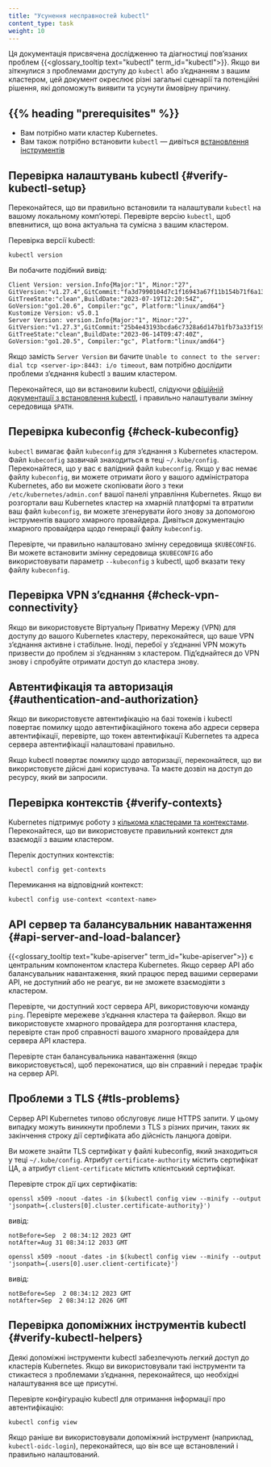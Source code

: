 ```yaml
---
title: "Усунення несправностей kubectl"
content_type: task
weight: 10
---
```


<!-- overview -->

Ця документація присвячена дослідженню та діагностиці повʼязаних проблем {{<glossary_tooltip text="kubectl" term_id="kubectl">}}. Якщо ви зіткнулися з проблемами доступу до `kubectl` або зʼєднанням з вашим кластером, цей документ окреслює різні загальні сценарії та потенційні рішення, які допоможуть виявити та усунути ймовірну причину.

<!-- body -->

## {{% heading "prerequisites" %}}

* Вам потрібно мати кластер Kubernetes.
* Вам також потрібно встановити `kubectl` — дивіться [встановлення інструментів](/docs/tasks/tools/#kubectl)

## Перевірка налаштувань kubectl {#verify-kubectl-setup}

Переконайтеся, що ви правильно встановили та налаштували `kubectl` на вашому локальному компʼютері. Перевірте версію `kubectl`, щоб впевнитися, що вона актуальна та сумісна з вашим кластером.

Перевірка версії kubectl:

```shell
kubectl version
```

Ви побачите подібний вивід:

```console
Client Version: version.Info{Major:"1", Minor:"27", GitVersion:"v1.27.4",GitCommit:"fa3d7990104d7c1f16943a67f11b154b71f6a132", GitTreeState:"clean",BuildDate:"2023-07-19T12:20:54Z", GoVersion:"go1.20.6", Compiler:"gc", Platform:"linux/amd64"}
Kustomize Version: v5.0.1
Server Version: version.Info{Major:"1", Minor:"27", GitVersion:"v1.27.3",GitCommit:"25b4e43193bcda6c7328a6d147b1fb73a33f1598", GitTreeState:"clean",BuildDate:"2023-06-14T09:47:40Z", GoVersion:"go1.20.5", Compiler:"gc", Platform:"linux/amd64"}

```

Якщо замість `Server Version` ви бачите `Unable to connect to the server: dial tcp <server-ip>:8443: i/o timeout`, вам потрібно дослідити проблеми зʼєднання kubectl з вашим кластером.

Переконайтеся, що ви встановили kubectl, слідуючи [офіційній документації з встановлення kubectl](/docs/tasks/tools/#kubectl), і правильно налаштували змінну середовища `$PATH`.

## Перевірка kubeconfig {#check-kubeconfig}

`kubectl` вимагає файл `kubeconfig` для зʼєднання з Kubernetes кластером. Файл `kubeconfig` зазвичай знаходиться в теці `~/.kube/config`. Переконайтеся, що у вас є валідний файл `kubeconfig`. Якщо у вас немає файлу `kubeconfig`, ви можете отримати його у вашого адміністратора Kubernetes, або ви можете скопіювати його з теки `/etc/kubernetes/admin.conf` вашої панелі управління Kubernetes. Якщо ви розгортали ваш Kubernetes кластер на хмарній платформі та втратили ваш файл `kubeconfig`, ви можете згенерувати його знову за допомогою інструментів вашого хмарного провайдера. Дивіться документацію хмарного провайдера щодо генерації файлу `kubeconfig`.

Перевірте, чи правильно налаштовано змінну середовища `$KUBECONFIG`. Ви можете встановити змінну середовища `$KUBECONFIG` або використовувати параметр `--kubeconfig` з kubectl, щоб вказати теку файлу `kubeconfig`.

## Перевірка VPN зʼєднання {#check-vpn-connectivity}

Якщо ви використовуєте Віртуальну Приватну Мережу (VPN) для доступу до вашого Kubernetes кластеру, переконайтеся, що ваше VPN зʼєднання активне і стабільне. Іноді, перебої у зʼєднанні VPN можуть призвести до проблем зі зʼєднанням з кластером. Підʼєднайтеся до VPN знову і спробуйте отримати доступ до кластера знову.

## Автентифікація та авторизація {#authentication-and-authorization}

Якщо ви використовуєте автентифікацію на базі токенів і kubectl повертає помилку щодо автентифікаційного токена або адреси сервера автентифікації, перевірте, що токен автентифікації Kubernetes та адреса сервера автентифікації налаштовані правильно.

Якщо kubectl повертає помилку щодо авторизації, переконайтеся, що ви використовуєте дійсні дані користувача. Та маєте дозвіл на доступ до ресурсу, який ви запросили.

## Перевірка контекстів {#verify-contexts}

Kubernetes підтримує роботу з [кількома кластерами та контекстами](/docs/tasks/access-application-cluster/configure-access-multiple-clusters/). Переконайтеся, що ви використовуєте правильний контекст для взаємодії з вашим кластером.

Перелік доступних контекстів:

```shell
kubectl config get-contexts
```

Перемикання на відповідний контекст:

```shell
kubectl config use-context <context-name>
```

## API сервер та балансувальник навантаження {#api-server-and-load-balancer}

{{<glossary_tooltip text="kube-apiserver" term_id="kube-apiserver">}} є центральним компонентом кластера Kubernetes. Якщо сервер API або балансувальник навантаження, який працює перед вашими серверами API, не доступний або не реагує, ви не зможете взаємодіяти з кластером.

Перевірте, чи доступний хост сервера API, використовуючи команду `ping`. Перевірте мережеве зʼєднання кластера та файервол. Якщо ви використовуєте хмарного провайдера для розгортання кластера, перевірте стан проб справності вашого хмарного провайдера для сервера API кластера.

Перевірте стан балансувальника навантаження (якщо використовується), щоб переконатися, що він справний і передає трафік на сервер API.

## Проблеми з TLS {#tls-problems}

Сервер API Kubernetes типово обслуговує лише HTTPS запити. У цьому випадку можуть виникнути проблеми з TLS з різних причин, таких як закінчення строку дії сертифіката або дійсність ланцюга довіри.

Ви можете знайти TLS сертифікат у файлі kubeconfig, який знаходиться у теці `~/.kube/config`. Атрибут `certificate-authority` містить сертифікат ЦА, а атрибут `client-certificate` містить клієнтський сертифікат.

Перевірте строк дії цих сертифікатів:

```shell
openssl x509 -noout -dates -in $(kubectl config view --minify --output 'jsonpath={.clusters[0].cluster.certificate-authority}')
```

вивід:

```console
notBefore=Sep  2 08:34:12 2023 GMT
notAfter=Aug 31 08:34:12 2033 GMT
```

```shell
openssl x509 -noout -dates -in $(kubectl config view --minify --output 'jsonpath={.users[0].user.client-certificate}')
```

вивід:

```console
notBefore=Sep  2 08:34:12 2023 GMT
notAfter=Sep  2 08:34:12 2026 GMT
```

## Перевірка допоміжних інструментів kubectl {#verify-kubectl-helpers}

Деякі допоміжні інструменти kubectl забезпечують легкий доступ до кластерів Kubernetes. Якщо ви використовували такі інструменти та стикаєтеся з проблемами зʼєднання, переконайтеся, що необхідні налаштування все ще присутні.

Перевірте конфігурацію kubectl для отримання інформації про автентифікацію:

```shell
kubectl config view
```

Якщо раніше ви використовували допоміжний інструмент (наприклад, `kubectl-oidc-login`), переконайтеся, що він все ще встановлений і правильно налаштований.
